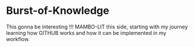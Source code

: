# Burst-of-Knowledge
This gonna be interesting !!!
MAMBO-LIT this side, starting with my journey learning how GITHUB works and how it can be implemented in my workflow.
